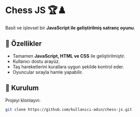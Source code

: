 # Chess JS 🏆♟️

Basit ve işlevsel bir **JavaScript ile geliştirilmiş satranç oyunu**.

## 🚀 Özellikler  
- Tamamen **JavaScript, HTML ve CSS** ile geliştirilmiştir.  
- Kullanıcı dostu arayüz.  
- Taş hareketlerini kurallara uygun şekilde kontrol eder.  
- Oyuncular sırayla hamle yapabilir.  

## 📌 Kurulum  
Projeyi klonlayın:  
```bash
git clone https://github.com/kullanıcı-adın/chess-js.git 
